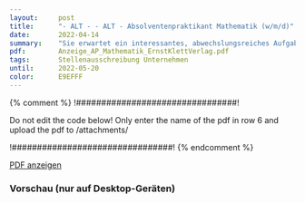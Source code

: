 ```yaml
---
layout:     post
title:      "- ALT - - ALT - Absolventenpraktikant Mathematik (w/m/d)"
date:       2022-04-14
summary:    "Sie erwartet ein interessantes, abwechslungsreiches Aufgabengebiet mit Spielraum für die Entwicklung eigener Ideen und deren Umsetzung, sowie die Möglichkeit, Erfahrungen in einem großen Medienunternehmen und im Bereich Redaktion zu sammeln."
pdf:        Anzeige_AP_Mathematik_ErnstKlettVerlag.pdf
tags:       Stellenausschreibung Unternehmen
until:		2022-05-20
color:      E9EFFF
---
```


{% comment %}
!################################!

Do not edit the code below! Only enter the name of the pdf in row 6 and upload the pdf to /attachments/

!################################!
{% endcomment %}

<a class="btn btn-primary" href="{{ site.url }}/attachments/{{page.pdf}}">PDF anzeigen</a>

<h3>Vorschau (nur auf Desktop-Geräten)</h3>
<div class="d-none d-sm-block">
    <object data="{{ site.url }}/attachments/{{page.pdf}}" width="100%" height="1010" type='application/pdf'>
    </object>
</div>
